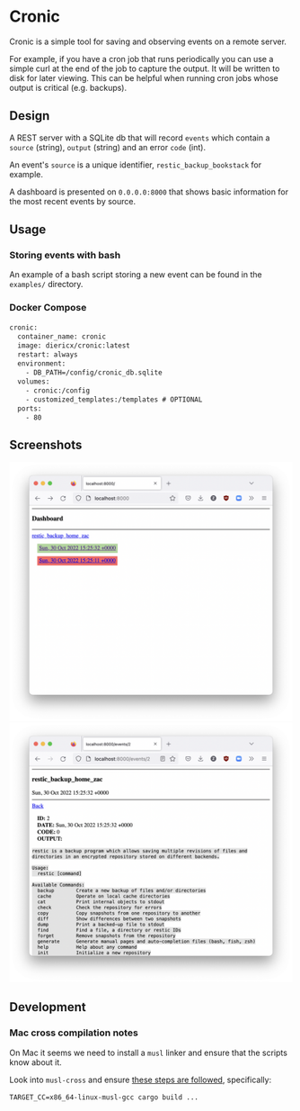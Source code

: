 # Cronic

Cronic is a simple tool for saving and observing events on a remote server.

For example, if you have a cron job that runs periodically you can use a simple curl at the end of the job to capture the output.
It will be written to disk for later viewing. 
This can be helpful when running cron jobs whose output is critical (e.g. backups).

## Design

A REST server with a SQLite db that will record `events` which contain a `source` (string), `output` (string) and an error `code` (int).

An event's `source` is a unique identifier, `restic_backup_bookstack` for example.

A dashboard is presented on `0.0.0.0:8000` that shows basic information for the most recent events by source.

## Usage

### Storing events with bash

An example of a bash script storing a new event can be found in the `examples/` directory.

### Docker Compose

```
cronic:
  container_name: cronic
  image: diericx/cronic:latest
  restart: always
  environment:
    - DB_PATH=/config/cronic_db.sqlite
  volumes:
    - cronic:/config
    - customized_templates:/templates # OPTIONAL
  ports:
    - 80
```

## Screenshots

![](./content/dashboard.png)
![](./content/event.png)

## Development

### Mac cross compilation notes

On Mac it seems we need to install a `musl` linker and ensure that the scripts know about it.

Look into `musl-cross` and ensure [these steps are followed](https://github.com/rust-lang/backtrace-rs/issues/34), specifically:

```
TARGET_CC=x86_64-linux-musl-gcc cargo build ...
```
